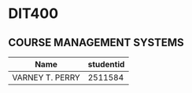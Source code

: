 # DIT400
## COURSE MANAGEMENT SYSTEMS

| Name            |    studentid |
|---------------  |--------------|
| VARNEY T. PERRY |  2511584     |
